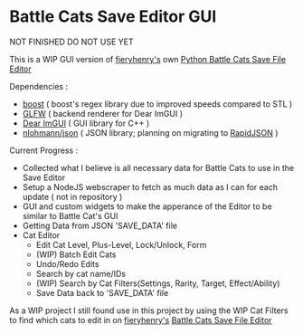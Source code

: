# Battle Cats Save Editor GUI
NOT FINISHED DO NOT USE YET

This is a WIP GUI version of [fieryhenry's](https://github.com/fieryhenry) own [Python Battle Cats Save File Editor](https://github.com/fieryhenry/BCSFE-Python)

Dependencies :
- [boost](https://github.com/boostorg/boost) ( boost's regex library due to improved speeds compared to STL )
- [GLFW](https://github.com/glfw/glfw) ( backend renderer for Dear ImGUI )
- [Dear ImGUI](https://github.com/ocornut/imgui) ( GUI library for C++ )
- [nlohmann/json](https://github.com/nlohmann/json) ( JSON library; planning on migrating to [RapidJSON](https://github.com/Tencent/rapidjson) )

Current Progress :
- Collected what I believe is all necessary data for Battle Cats to use in the Save Editor
- Setup a NodeJS webscraper to fetch as much data as I can for each update ( not in repository )
- GUI and custom widgets to make the apperance of the Editor to be similar to Battle Cat's GUI
- Getting Data from JSON 'SAVE_DATA' file
- Cat Editor
  - Edit Cat Level, Plus-Level, Lock/Unlock, Form
  - (WIP) Batch Edit Cats
  - Undo/Redo Edits
  - Search by cat name/IDs
  - (WIP) Search by Cat Filters(Settings, Rarity, Target, Effect/Ability)
  - Save Data back to 'SAVE_DATA' file

As a WIP project I still found use in this project by using the WIP Cat Filters to find which cats to edit in on [fieryhenry's](https://github.com/fieryhenry) [Battle Cats Save File Editor](https://github.com/fieryhenry/BCSFE-Python)
